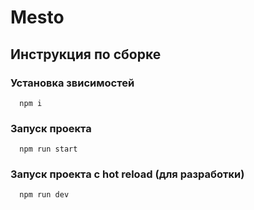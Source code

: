 # Mesto

## Инструкция по сборке
   ### Установка звисимостей
      npm i
      
   ### Запуск проекта
      npm run start
   
   ### Запуск проекта с hot reload (для разработки)
      npm run dev
